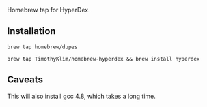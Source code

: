 Homebrew tap for HyperDex.

## Installation
`brew tap homebrew/dupes`

`brew tap TimothyKlim/homebrew-hyperdex && brew install hyperdex`

## Caveats

This will also install gcc 4.8, which takes a long time.
